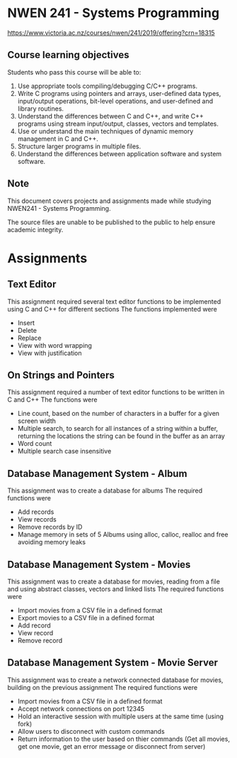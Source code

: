 # NWEN 241 - Systems Programming
https://www.victoria.ac.nz/courses/nwen/241/2019/offering?crn=18315

## Course learning objectives
Students who pass this course will be able to:
1. Use appropriate tools compiling/debugging C/C++ programs.
2. Write C programs using pointers and arrays, user-defined data types, input/output operations, bit-level operations, and user-defined and library routines.
3. Understand the differences between C and C++, and write C++ programs using stream input/output, classes, vectors and templates.
4. Use or understand the main techniques of dynamic memory management in C and C++.
5. Structure larger programs in multiple files.
6. Understand the differences between application software and system software.

## Note
This document covers projects and assignments made while studying NWEN241 - Systems Programming. 

The source files are unable to be published to the public to help ensure academic integrity.

# Assignments

## Text Editor
This assignment required several text editor functions to be implemented using C and C++ for different sections
The functions implemented were
+ Insert
+ Delete 
+ Replace
+ View with word wrapping
+ View with justification

## On Strings and Pointers
This assignment required a number of text editor functions to be written in C and C++
The functions were
+ Line count, based on the number of characters in a buffer for a given screen width
+ Multiple search, to search for all instances of a string within a buffer, returning the locations the string can be found in the buffer as an array
+ Word count
+ Multiple search case insensitive 


## Database Management System - Album
This assignment was to create a database for albums 
The required functions were
+ Add records
+ View records
+ Remove records by ID
+ Manage memory in sets of 5 Albums using alloc, calloc, realloc and free avoiding memory leaks


## Database Management System - Movies
This assignment was to create a database for movies, reading from a file and using abstract classes, vectors and linked lists 
The required functions were
+ Import movies from a CSV file in a defined format
+ Export movies to a CSV file in a defined format
+ Add record
+ View record
+ Remove record

## Database Management System - Movie Server
This assignment was to create a network connected database for movies, building on the previous assignment 
The required functions were
+ Import movies from a CSV file in a defined format
+ Accept network connections on port 12345
+ Hold an interactive session with multiple users at the same time (using fork)
+ Allow users to disconnect with custom commands
+ Return information to the user based on thier commands (Get all movies, get one movie, get an error message or disconnect from server)
